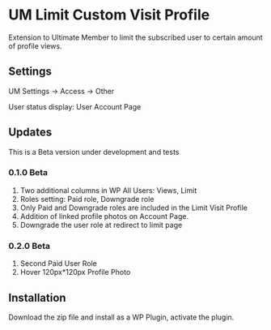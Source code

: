# UM Limit Custom Visit Profile
Extension to Ultimate Member to limit the subscribed user to certain amount of profile views.
## Settings
UM Settings -> Access -> Other

User status display: User Account Page
## Updates
This is a Beta version under development and tests
### 0.1.0 Beta 
1. Two additional columns in WP All Users: Views, Limit
2. Roles setting: Paid role, Downgrade role
3. Only Paid and Downgrade roles are included in the Limit Visit Profile
4. Addition of linked profile photos on Account Page.
5. Downgrade the user role at redirect to limit page
### 0.2.0 Beta 
1. Second Paid User Role
2. Hover 120px*120px Profile Photo
## Installation
Download the zip file and install as a WP Plugin, activate the plugin.

